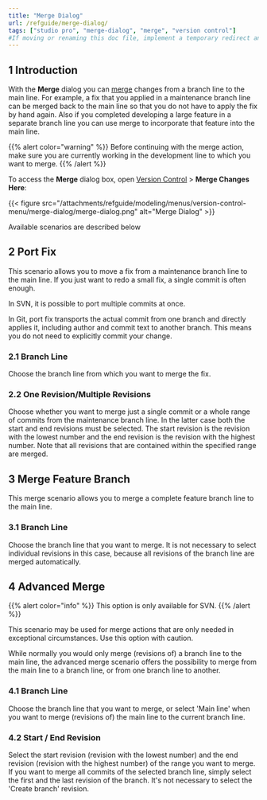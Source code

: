 ```yaml
---
title: "Merge Dialog"
url: /refguide/merge-dialog/
tags: ["studio pro", "merge-dialog", "merge", "version control"]
#If moving or renaming this doc file, implement a temporary redirect and let the respective team know they should update the URL in the product. See Mapping to Products for more details.
---
```


## 1 Introduction

With the **Merge** dialog you can [merge](/refguide/version-control/#merge) changes from a branch line to the main line. For example, a fix that you applied in a maintenance branch line can be merged back to the main line so that you do not have to apply the fix by hand again. Also if you completed developing a large feature in a separate branch line you can use merge to incorporate that feature into the main line.

{{% alert color="warning" %}}
Before continuing with the merge action, make sure you are currently working in the development line to which you want to merge.
{{% /alert %}} 

To access the **Merge** dialog box, open [Version Control](/refguide/version-control-menu/) > **Merge Changes Here**:

{{< figure src="/attachments/refguide/modeling/menus/version-control-menu/merge-dialog/merge-dialog.png" alt="Merge Dialog" >}}

Available scenarios are described below

## 2 Port Fix

This scenario allows you to move a fix from a maintenance branch line to the main line. If you just want to redo a small fix, a single commit is often enough.

In SVN, it is possible to port multiple commits at once.

In Git, port fix transports the actual commit from one branch and directly applies it, including author and commit text to another branch. This means you do not need to explicitly commit your change.

### 2.1 Branch Line

Choose the branch line from which you want to merge the fix.

### 2.2 One Revision/Multiple Revisions

Choose whether you want to merge just a single commit or a whole range of commits from the maintenance branch line. In the latter case both the start and end revisions must be selected. The start revision is the revision with the lowest number and the end revision is the revision with the highest number. Note that all revisions that are contained within the specified range are merged.

## 3 Merge Feature Branch

This merge scenario allows you to merge a complete feature branch line to the main line.

### 3.1 Branch Line

Choose the branch line that you want to merge. It is not necessary to select individual revisions in this case, because all revisions of the branch line are merged automatically.

## 4 Advanced Merge

{{% alert color="info" %}}
This option is only available for SVN.
{{% /alert %}}

This scenario may be used for merge actions that are only needed in exceptional circumstances. Use this option with caution.

While normally you would only merge (revisions of) a branch line to the main line, the advanced merge scenario offers the possibility to merge from the main line to a branch line, or from one branch line to another.

### 4.1 Branch Line

Choose the branch line that you want to merge, or select 'Main line' when you want to merge (revisions of) the main line to the current branch line.

### 4.2 Start / End Revision

Select the start revision (revision with the lowest number) and the end revision (revision with the highest number) of the range you want to merge. If you want to merge all commits of the selected branch line, simply select the first and the last revision of the branch. It's not necessary to select the 'Create branch' revision.

